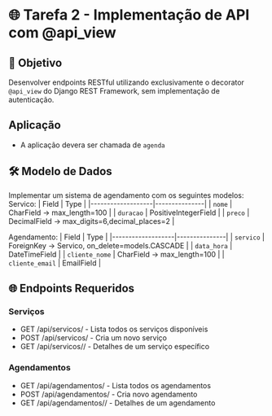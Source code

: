 # 🌐 Tarefa 2 - Implementação de API com @api_view

## 📌 Objetivo
Desenvolver endpoints RESTful utilizando exclusivamente o decorator `@api_view` do Django REST Framework, sem implementação de autenticação.

## Aplicação
- A aplicação devera ser chamada de `agenda`

## 🛠 Modelo de Dados
Implementar um sistema de agendamento com os seguintes modelos:
Servico:
| Field             | Type          | 
|-------------------|---------------|
| `nome`           | CharField -> max_length=100    | 
| `duracao`         | PositiveIntegerField     | 
| `preco`      | DecimalField -> max_digits=6,decimal_places=2     | 

Agendamento:
| Field             | Type          | 
|-------------------|---------------|
| `servico`           | ForeignKey -> Servico, on_delete=models.CASCADE    | 
| `data_hora`         | DateTimeField     | 
| `cliente_nome`      | CharField -> max_length=100    | 
| `cliente_email`      | EmailField   | 


## 🌐 Endpoints Requeridos
### Serviços
- GET /api/servicos/ - Lista todos os serviços disponíveis
- POST /api/servicos/ - Cria um novo serviço
- GET /api/servicos/<id>/ - Detalhes de um serviço específico

### Agendamentos
- GET /api/agendamentos/ - Lista todos os agendamentos
- POST /api/agendamentos/ - Cria novo agendamento
- GET /api/agendamentos/<id>/ - Detalhes de um agendamento



  